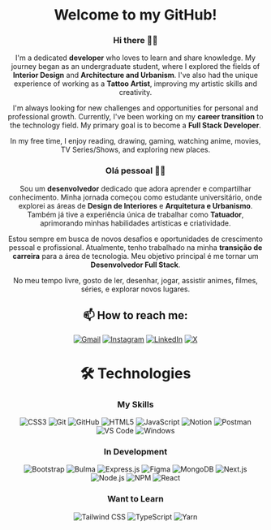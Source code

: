 <div align="center">

# Welcome to my GitHub!

### Hi there 👋🏻

I'm a dedicated **developer** who loves to learn and share knowledge. My journey began as an undergraduate student, where I explored the fields of **Interior Design** and **Architecture and Urbanism**. I've also had the unique experience of working as a **Tattoo Artist**, improving my artistic skills and creativity.

I'm always looking for new challenges and opportunities for personal and professional growth. Currently, I've been working on my **career transition** to the technology field. My primary goal is to become a **Full Stack Developer**.

In my free time, I enjoy reading, drawing, gaming, watching anime, movies, TV Series/Shows, and exploring new places.

### Olá pessoal 👋🏻

Sou um **desenvolvedor** dedicado que adora aprender e compartilhar conhecimento. Minha jornada começou como estudante universitário, onde explorei as áreas de **Design de Interiores** e **Arquitetura e Urbanismo**. Também já tive a experiência única de trabalhar como **Tatuador**, aprimorando minhas habilidades artísticas e criatividade.

Estou sempre em busca de novos desafios e oportunidades de crescimento pessoal e profissional. Atualmente, tenho trabalhado na minha **transição de carreira** para a área de tecnologia. Meu objetivo principal é me tornar um **Desenvolvedor Full Stack**.

No meu tempo livre, gosto de ler, desenhar, jogar, assistir animes, filmes, séries, e explorar novos lugares.

## 📫 How to reach me:

[![Gmail](https://img.shields.io/badge/Gmail-ea4335.svg?logo=gmail&logoColor=white&link=mailto:ramoonlorenzo@gmail.com)](mailto:ramoonlorenzo@gmail.com)
[![Instagram](https://img.shields.io/badge/Instagram-e4405f.svg?logo=instagram&logoColor=white)](https://instagram.com/ramoonlorenzo)
[![LinkedIn](https://img.shields.io/badge/LinkedIn-0078d4.svg?logo=linkedin&logoColor=white)](https://linkedin.com/in/ramoonlorenzo)
[![X](https://img.shields.io/badge/Follow_@ramoonlorenzo-171818.svg?logo=x)](https://twitter.com/ramoonlorenzo)

# 🛠️ Technologies

### My Skills

![CSS3](https://img.shields.io/badge/CSS3-0078d4.svg?style=for-the-badge&logo=css3)
![Git](https://img.shields.io/badge/Git-181717.svg?style=for-the-badge&logo=git)
![GitHub](https://img.shields.io/badge/GitHub-181717.svg?style=for-the-badge&logo=github)
![HTML5](https://img.shields.io/badge/HTML5-e96228.svg?style=for-the-badge&logo=html5&logoColor=white)
![JavaScript](https://img.shields.io/badge/JavaScript-181717.svg?style=for-the-badge&logo=javascript)
![Notion](https://img.shields.io/badge/Notion-181717.svg?style=for-the-badge&logo=notion)
![Postman](https://img.shields.io/badge/Postman-ff6c37.svg?style=for-the-badge&logo=postman&logoColor=white)
![VS Code](https://img.shields.io/badge/VS_Code-0078d4.svg?style=for-the-badge&logo=visualstudiocode)
![Windows](https://img.shields.io/badge/Windows-0078d4?style=for-the-badge&logo=windows)

### In Development

![Bootstrap](https://img.shields.io/badge/Bootstrap-8612fb.svg?style=for-the-badge&logo=bootstrap&logoColor=white)
![Bulma](https://img.shields.io/badge/Bulma-181717.svg?style=for-the-badge&logo=bulma)
![Express.js](https://img.shields.io/badge/Express.js-181717.svg?style=for-the-badge&logo=express)
![Figma](https://img.shields.io/badge/Figma-181717.svg?style=for-the-badge&logo=figma&logoColor=white)
![MongoDB](https://img.shields.io/badge/MongoDB-181717.svg?style=for-the-badge&logo=mongodb)
![Next.js](https://img.shields.io/badge/Next.js-181717.svg?style=for-the-badge&logo=nextdotjs)
![Node.js](https://img.shields.io/badge/Node.js-339933.svg?style=for-the-badge&logo=nodedotjs&logoColor=white)
![NPM](https://img.shields.io/badge/NPM-181717.svg?style=for-the-badge&logo=npm)
![React](https://img.shields.io/badge/React-181717.svg?style=for-the-badge&logo=react)

### Want to Learn

![Tailwind CSS](https://img.shields.io/badge/Tailwind_CSS-181717.svg?style=for-the-badge&logo=tailwindcss)
![TypeScript](https://img.shields.io/badge/TypeScript-0078d4.svg?style=for-the-badge&logo=typescript&logoColor=white)
![Yarn](https://img.shields.io/badge/Yarn-181717.svg?style=for-the-badge&logo=yarn)

</div>
